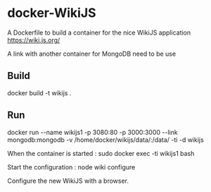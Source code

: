 # docker-WikiJS
A Dockerfile to build a container for the nice WikiJS application https://wiki.js.org/

A link with another container for MongoDB need to be use

## Build
 docker build -t wikijs .

## Run
 docker run --name wikijs1 -p 3080:80 -p 3000:3000 --link mongodb:mongodb -v /home/docker/wikijs/data/:/data/ -ti -d wikijs
 
When the container is started :
 sudo docker exec -ti wikijs1 bash
 
Start the configuration :
 node wiki configure
 
Configure the new WikiJS with a browser.